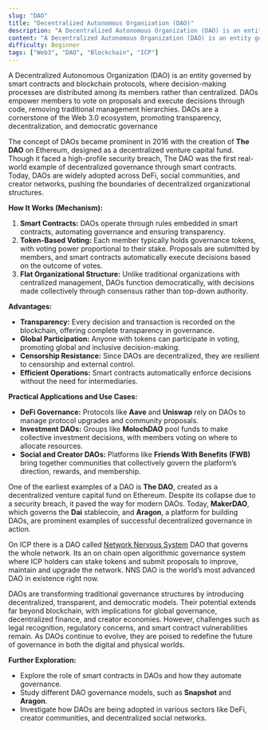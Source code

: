 ```yaml
---
slug: "DAO"
title: "Decentralized Autonomous Organization (DAO)"
description: "A Decentralized Autonomous Organization (DAO) is an entity governed by smart contracts and blockchain protocols, where decision-making processes are distributed among its members rather than centralized.."
content: "A Decentralized Autonomous Organization (DAO) is an entity governed by smart contracts and blockchain protocols, where decision-making processes are distributed among its members rather than centralized. DAOs empower members to vote on proposals and execute decisions through code, removing traditional management hierarchies."
difficulty: Beginner
tags: ["Web3", "DAO", "Blockchain", "ICP"]
---
```


A Decentralized Autonomous Organization (DAO) is an entity governed by smart contracts and blockchain protocols, where decision-making processes are distributed among its members rather than centralized. DAOs empower members to vote on proposals and execute decisions through code, removing traditional management hierarchies. DAOs are a cornerstone of the Web 3.0 ecosystem, promoting transparency, decentralization, and democratic governance

The concept of DAOs became prominent in 2016 with the creation of **The DAO** on Ethereum, designed as a decentralized venture capital fund. Though it faced a high-profile security breach, The DAO was the first real-world example of decentralized governance through smart contracts. Today, DAOs are widely adopted across DeFi, social communities, and creator networks, pushing the boundaries of decentralized organizational structures.

**How It Works (Mechanism):**

1. **Smart Contracts:** DAOs operate through rules embedded in smart contracts, automating governance and ensuring transparency.
2. **Token-Based Voting:** Each member typically holds governance tokens, with voting power proportional to their stake. Proposals are submitted by members, and smart contracts automatically execute decisions based on the outcome of votes.
3. **Flat Organizational Structure:** Unlike traditional organizations with centralized management, DAOs function democratically, with decisions made collectively through consensus rather than top-down authority.

**Advantages:**

- **Transparency:** Every decision and transaction is recorded on the blockchain, offering complete transparency in governance.
- **Global Participation:** Anyone with tokens can participate in voting, promoting global and inclusive decision-making.
- **Censorship Resistance:** Since DAOs are decentralized, they are resilient to censorship and external control.
- **Efficient Operations:** Smart contracts automatically enforce decisions without the need for intermediaries.

**Practical Applications and Use Cases:**

- **DeFi Governance:** Protocols like **Aave** and **Uniswap** rely on DAOs to manage protocol upgrades and community proposals.
- **Investment DAOs:** Groups like **MolochDAO** pool funds to make collective investment decisions, with members voting on where to allocate resources.
- **Social and Creator DAOs:** Platforms like **Friends With Benefits (FWB)** bring together communities that collectively govern the platform’s direction, rewards, and membership.

One of the earliest examples of a DAO is **The DAO**, created as a decentralized venture capital fund on Ethereum. Despite its collapse due to a security breach, it paved the way for modern DAOs. Today, **MakerDAO**, which governs the **Dai** stablecoin, and **Aragon**, a platform for building DAOs, are prominent examples of successful decentralized governance in action.

On ICP there is a DAO called [Network Nervous System](https://nns.ic0.app/) DAO that governs the whole network. Its an on chain open algorithmic governance system where ICP holders can stake tokens and submit proposals to improve, maintain and upgrade the network. NNS DAO is the world’s most advanced DAO in existence right now.

DAOs are transforming traditional governance structures by introducing decentralized, transparent, and democratic models. Their potential extends far beyond blockchain, with implications for global governance, decentralized finance, and creator economies. However, challenges such as legal recognition, regulatory concerns, and smart contract vulnerabilities remain. As DAOs continue to evolve, they are poised to redefine the future of governance in both the digital and physical worlds.

**Further Exploration:**

- Explore the role of smart contracts in DAOs and how they automate governance.
- Study different DAO governance models, such as **Snapshot** and **Aragon**.
- Investigate how DAOs are being adopted in various sectors like DeFi, creator communities, and decentralized social networks.
